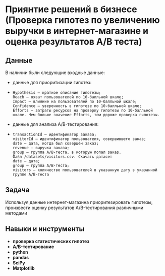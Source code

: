 # Приянтие решений в бизнесе (Проверка гипотез по увеличению выручки в интернет-магазине и оценка результатов A/B теста)

## Данные

В наличии были следующие входные данные:
- данные для приоритизации гипотез:
-     Hypothesis — краткое описание гипотезы;
      Reach — охват пользователей по 10-балльной шкале;
      Impact — влияние на пользователей по 10-балльной шкале;
      Confidence — уверенность в гипотезе по 10-балльной шкале;
      Efforts — затраты ресурсов на проверку гипотезы по 10-балльной шкале. Чем больше значение Efforts, тем дороже проверка гипотезы.
- данные для анализа A/B-тестирования:
-     transactionId — идентификатор заказа;
      visitorId — идентификатор пользователя, совершившего заказ;
      date — дата, когда был совершён заказ;
      revenue — выручка заказа;
      group — группа A/B-теста, в которую попал заказ.
      Файл /datasets/visitors.csv. Скачать датасет
      date — дата;
      group — группа A/B-теста;
      visitors — количество пользователей в указанную дату в указанной группе A/B-теста

## Задача

Используя данные интернет-магазина приоритезировать гипотезы, произвести оценку результатов A/B-тестирования различными методами

## Навыки и инструменты

- **проверка статистических гипотез**
- **A/B-тестирование**
- **python**
- **pandas**
- **SciPy**
- **Matplotlib**
